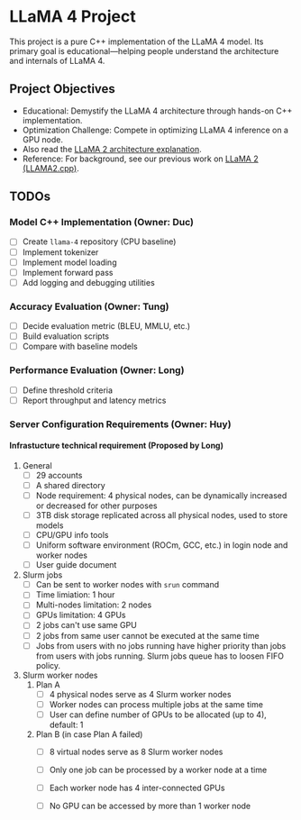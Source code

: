 # LLaMA 4 Project

This project is a pure C++ implementation of the LLaMA 4 model.
Its primary goal is educational—helping people understand the architecture and internals of LLaMA 4.

## Project Objectives

- Educational: Demystify the LLaMA 4 architecture through hands-on C++ implementation.
- Optimization Challenge: Compete in optimizing LLaMA 4 inference on a GPU node.
- Also read the [LLaMA 2 architecture explanation](https://github.com/moreh-dev/llama2.c/blob/master/LLAMA2.md).
- Reference: For background, see our previous work on [LLaMA 2 (LLAMA2.cpp)](https://github.com/moreh-dev/llama2.c/tree/350e04fe35433e6d2941dce5a1f53308f87058eb).

## TODOs

### Model C++ Implementation (Owner: Duc)

- [ ] Create `llama-4` repository (CPU baseline)
- [ ] Implement tokenizer
- [ ] Implement model loading
- [ ] Implement forward pass
- [ ] Add logging and debugging utilities

### Accuracy Evaluation (Owner: Tung)

- [ ] Decide evaluation metric (BLEU, MMLU, etc.)
- [ ] Build evaluation scripts
- [ ] Compare with baseline models

### Performance Evaluation (Owner: Long)

- [ ] Define threshold criteria
- [ ] Report throughput and latency metrics

### Server Configuration Requirements (Owner: Huy)

#### Infrastucture technical requirement (Proposed by Long)

1. General
    - [ ] 29 accounts
    - [ ] A shared directory
    - [ ] Node requirement: 4 physical nodes, can be dynamically increased or decreased for other purposes
    - [ ] 3TB disk storage replicated across all physical nodes, used to store models
    - [ ] CPU/GPU info tools
    - [ ] Uniform software environment (ROCm, GCC, etc.) in login node and worker nodes
    - [ ] User guide document
1. Slurm jobs
    - [ ] Can be sent to worker nodes with `srun` command
    - [ ] Time limiation: 1 hour
    - [ ] Multi-nodes limitation: 2 nodes
    - [ ] GPUs limitation: 4 GPUs
    - [ ] 2 jobs can't use same GPU
    - [ ] 2 jobs from same user cannot be executed at the same time
    - [ ] Jobs from users with no jobs running have higher priority than jobs from users with jobs running. Slurm jobs queue has to loosen FIFO policy.
1. Slurm worker nodes
    1. Plan A
        - [ ] 4 physical nodes serve as 4 Slurm worker nodes
        - [ ] Worker nodes can process multiple jobs at the same time
        - [ ] User can define number of GPUs to be allocated (up to 4), default: 1
    2. Plan B (in case Plan A failed)
        - [ ] 8 virtual nodes serve as 8 Slurm worker nodes
        - [ ] Only one job can be processed by a worker node at a time
        - [ ] Each worker node has 4 inter-connected GPUs
        - [ ] No GPU can be accessed by more than 1 worker node

